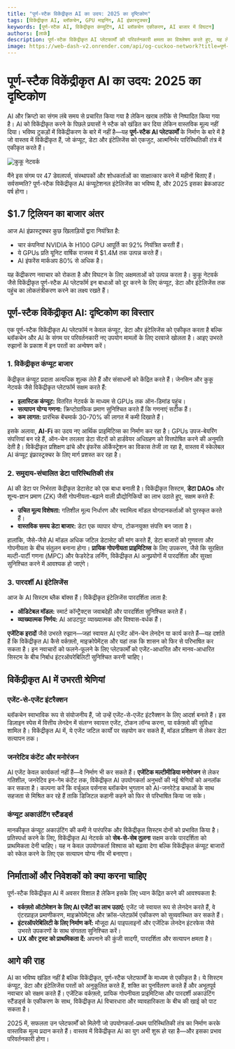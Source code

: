 ```yaml
---
title: "पूर्ण-स्टैक विकेंद्रीकृत AI का उदय: 2025 का दृष्टिकोण"
tags: [विकेंद्रीकृत AI, ब्लॉकचेन, GPU माइनिंग, AI इंफ्रास्ट्रक्चर]
keywords: [पूर्ण-स्टैक AI, विकेंद्रीकृत कंप्यूटिंग, AI ब्लॉकचेन एकीकरण, AI बाजार में विघटन]
authors: [लार्क]
description: पूर्ण-स्टैक विकेंद्रीकृत AI प्लेटफार्मों की परिवर्तनकारी क्षमता का विश्लेषण करते हुए, यह लेख बताता है कि कैसे कंप्यूट, डेटा और इंटेलिजेंस का एकीकरण केंद्रीकृत AI इंफ्रास्ट्रक्चर को बाधित कर सकता है और 2025 तक AI गणना तक पहुंच का लोकतंत्रीकरण कर सकता है।
image: https://web-dash-v2.onrender.com/api/og-cuckoo-network?title=पूर्ण-स्टैक%20विकेंद्रीकृत%20AI%20का%20उदय%3A%202025%20का%20दृष्टिकोण
---
```


# पूर्ण-स्टैक विकेंद्रीकृत AI का उदय: 2025 का दृष्टिकोण

AI और क्रिप्टो का संगम लंबे समय से प्रचारित किया गया है लेकिन खराब तरीके से निष्पादित किया गया है। AI को विकेंद्रीकृत करने के पिछले प्रयासों ने स्टैक को खंडित कर दिया लेकिन वास्तविक मूल्य नहीं दिया। भविष्य टुकड़ों में विकेंद्रीकरण के बारे में नहीं है—यह **पूर्ण-स्टैक AI प्लेटफार्मों** के निर्माण के बारे में है जो वास्तव में विकेंद्रीकृत हैं, जो कंप्यूट, डेटा और इंटेलिजेंस को एकजुट, आत्मनिर्भर पारिस्थितिकी तंत्र में एकीकृत करते हैं।

![कुकू नेटवर्क](https://web-dash-v2.onrender.com/api/og-cuckoo-network?title=पूर्ण-स्टैक%20विकेंद्रीकृत%20AI%20का%20उदय%3A%202025%20का%20दृष्टिकोण)

मैंने इस संगम पर 47 डेवलपर्स, संस्थापकों और शोधकर्ताओं का साक्षात्कार करने में महीनों बिताए हैं। सर्वसम्मति? पूर्ण-स्टैक विकेंद्रीकृत AI कंप्यूटेशनल इंटेलिजेंस का भविष्य है, और 2025 इसका ब्रेकआउट वर्ष होगा।

## $1.7 ट्रिलियन का बाजार अंतर

आज AI इंफ्रास्ट्रक्चर कुछ खिलाड़ियों द्वारा नियंत्रित है:

- चार कंपनियां NVIDIA के H100 GPU आपूर्ति का 92% नियंत्रित करती हैं।
- ये GPUs प्रति यूनिट वार्षिक राजस्व में $1.4M तक उत्पन्न करते हैं।
- AI इंफरेंस मार्कअप 80% से अधिक है।

यह केंद्रीकरण नवाचार को रोकता है और विघटन के लिए अक्षमताओं को उत्पन्न करता है। कुकू नेटवर्क जैसे विकेंद्रीकृत पूर्ण-स्टैक AI प्लेटफॉर्म इन बाधाओं को दूर करने के लिए कंप्यूट, डेटा और इंटेलिजेंस तक पहुंच का लोकतंत्रीकरण करने का लक्ष्य रखते हैं।

## पूर्ण-स्टैक विकेंद्रीकृत AI: दृष्टिकोण का विस्तार

एक पूर्ण-स्टैक विकेंद्रीकृत AI प्लेटफॉर्म न केवल कंप्यूट, डेटा और इंटेलिजेंस को एकीकृत करता है बल्कि ब्लॉकचेन और AI के संगम पर परिवर्तनकारी नए उपयोग मामलों के लिए दरवाजे खोलता है। आइए उभरते रुझानों के प्रकाश में इन परतों का अन्वेषण करें।

### **1. विकेंद्रीकृत कंप्यूट बाजार**

केंद्रीकृत कंप्यूट प्रदाता अत्यधिक शुल्क लेते हैं और संसाधनों को केंद्रित करते हैं। जेनसिन और कुकू नेटवर्क जैसे विकेंद्रीकृत प्लेटफॉर्म सक्षम करते हैं:

- **इलास्टिक कंप्यूट:** वितरित नेटवर्क के माध्यम से GPUs तक ऑन-डिमांड पहुंच।
- **सत्यापन योग्य गणना:** क्रिप्टोग्राफिक प्रमाण सुनिश्चित करते हैं कि गणनाएं सटीक हैं।
- **कम लागत:** प्रारंभिक बेंचमार्क 30-70% की लागत में कमी दिखाते हैं।

इसके अलावा, **AI-Fi** का उदय नए आर्थिक प्राइमिटिव्स का निर्माण कर रहा है। GPUs उपज-बेयरिंग संपत्तियां बन रहे हैं, ऑन-चेन तरलता डेटा सेंटरों को हार्डवेयर अधिग्रहण को वित्तपोषित करने की अनुमति देती है। विकेंद्रीकृत प्रशिक्षण ढांचे और इंफरेंस ऑर्केस्ट्रेशन का विकास तेजी ला रहा है, वास्तव में स्केलेबल AI कंप्यूट इंफ्रास्ट्रक्चर के लिए मार्ग प्रशस्त कर रहा है।

### **2. समुदाय-संचालित डेटा पारिस्थितिकी तंत्र**

AI की डेटा पर निर्भरता केंद्रीकृत डेटासेट को एक बाधा बनाती है। विकेंद्रीकृत सिस्टम, **डेटा DAOs** और शून्य-ज्ञान प्रमाण (ZK) जैसी गोपनीयता-बढ़ाने वाली प्रौद्योगिकियों का लाभ उठाते हुए, सक्षम करते हैं:

- **उचित मूल्य विशेषता:** गतिशील मूल्य निर्धारण और स्वामित्व मॉडल योगदानकर्ताओं को पुरस्कृत करते हैं।
- **वास्तविक समय डेटा बाजार:** डेटा एक व्यापार योग्य, टोकनयुक्त संपत्ति बन जाता है।

हालांकि, जैसे-जैसे AI मॉडल अधिक जटिल डेटासेट की मांग करते हैं, डेटा बाजारों को गुणवत्ता और गोपनीयता के बीच संतुलन बनाना होगा। **प्रायिक गोपनीयता प्राइमिटिव्स** के लिए उपकरण, जैसे कि सुरक्षित मल्टी-पार्टी गणना (MPC) और फेडरेटेड लर्निंग, विकेंद्रीकृत AI अनुप्रयोगों में पारदर्शिता और सुरक्षा सुनिश्चित करने में आवश्यक हो जाएंगे।

### **3. पारदर्शी AI इंटेलिजेंस**

आज के AI सिस्टम ब्लैक बॉक्स हैं। विकेंद्रीकृत इंटेलिजेंस पारदर्शिता लाता है:

- **ऑडिटेबल मॉडल:** स्मार्ट कॉन्ट्रैक्ट्स जवाबदेही और पारदर्शिता सुनिश्चित करते हैं।
- **व्याख्यात्मक निर्णय:** AI आउटपुट व्याख्यात्मक और विश्वास-वर्धक हैं।

**एजेंटिक इरादों** जैसे उभरते रुझान—जहां स्वायत्त AI एजेंट ऑन-चेन लेनदेन या कार्य करते हैं—यह दर्शाते हैं कि विकेंद्रीकृत AI कैसे वर्कफ़्लो, माइक्रोपेमेंट्स और यहां तक कि शासन को फिर से परिभाषित कर सकता है। इन नवाचारों को फलने-फूलने के लिए प्लेटफार्मों को एजेंट-आधारित और मानव-आधारित सिस्टम के बीच निर्बाध इंटरऑपरेबिलिटी सुनिश्चित करनी चाहिए।

## विकेंद्रीकृत AI में उभरती श्रेणियां

### **एजेंट-से-एजेंट इंटरैक्शन**

ब्लॉकचेन स्वाभाविक रूप से संयोजनीय हैं, जो उन्हें एजेंट-से-एजेंट इंटरैक्शन के लिए आदर्श बनाते हैं। इस डिज़ाइन स्पेस में वित्तीय लेनदेन में संलग्न स्वायत्त एजेंट, टोकन लॉन्च करना, या वर्कफ़्लो की सुविधा शामिल है। विकेंद्रीकृत AI में, ये एजेंट जटिल कार्यों पर सहयोग कर सकते हैं, मॉडल प्रशिक्षण से लेकर डेटा सत्यापन तक।

### **जनरेटिव कंटेंट और मनोरंजन**

AI एजेंट केवल कार्यकर्ता नहीं हैं—वे निर्माण भी कर सकते हैं। **एजेंटिक मल्टीमीडिया मनोरंजन** से लेकर गतिशील, जनरेटिव इन-गेम कंटेंट तक, विकेंद्रीकृत AI उपयोगकर्ता अनुभवों की नई श्रेणियों को अनलॉक कर सकता है। कल्पना करें कि वर्चुअल पर्सनास ब्लॉकचेन भुगतान को AI-जनरेटेड कथाओं के साथ सहजता से मिश्रित कर रहे हैं ताकि डिजिटल कहानी कहने को फिर से परिभाषित किया जा सके।

### **कंप्यूट अकाउंटिंग स्टैंडर्ड्स**

मानकीकृत कंप्यूट अकाउंटिंग की कमी ने पारंपरिक और विकेंद्रीकृत सिस्टम दोनों को प्रभावित किया है। प्रतिस्पर्धा करने के लिए, विकेंद्रीकृत AI नेटवर्क को **सेब-से-सेब तुलना** सक्षम करके पारदर्शिता को प्राथमिकता देनी चाहिए। यह न केवल उपयोगकर्ता विश्वास को बढ़ावा देगा बल्कि विकेंद्रीकृत कंप्यूट बाजारों को स्केल करने के लिए एक सत्यापन योग्य नींव भी बनाएगा।

## निर्माताओं और निवेशकों को क्या करना चाहिए

पूर्ण-स्टैक विकेंद्रीकृत AI में अवसर विशाल है लेकिन इसके लिए ध्यान केंद्रित करने की आवश्यकता है:

- **वर्कफ़्लो ऑटोमेशन के लिए AI एजेंटों का लाभ उठाएं:** एजेंट जो स्वायत्त रूप से लेनदेन करते हैं, वे एंटरप्राइज़ प्रमाणीकरण, माइक्रोपेमेंट्स और क्रॉस-प्लेटफ़ॉर्म एकीकरण को सुव्यवस्थित कर सकते हैं।
- **इंटरऑपरेबिलिटी के लिए निर्माण करें:** मौजूदा AI पाइपलाइनों और एजेंटिक लेनदेन इंटरफेस जैसे उभरते उपकरणों के साथ संगतता सुनिश्चित करें।
- **UX और ट्रस्ट को प्राथमिकता दें:** अपनाने की कुंजी सादगी, पारदर्शिता और सत्यापन क्षमता है।

## आगे की राह

AI का भविष्य खंडित नहीं है बल्कि विकेंद्रीकृत, पूर्ण-स्टैक प्लेटफार्मों के माध्यम से एकीकृत है। ये सिस्टम कंप्यूट, डेटा और इंटेलिजेंस परतों को अनुकूलित करते हैं, शक्ति का पुनर्वितरण करते हैं और अभूतपूर्व नवाचार को सक्षम करते हैं। एजेंटिक वर्कफ़्लो, प्रायिक गोपनीयता प्राइमिटिव्स और पारदर्शी अकाउंटिंग स्टैंडर्ड्स के एकीकरण के साथ, विकेंद्रीकृत AI विचारधारा और व्यावहारिकता के बीच की खाई को पाट सकता है।

2025 में, सफलता उन प्लेटफार्मों को मिलेगी जो उपयोगकर्ता-प्रथम पारिस्थितिकी तंत्र का निर्माण करके वास्तविक मूल्य प्रदान करते हैं। वास्तव में विकेंद्रीकृत AI का युग अभी शुरू हो रहा है—और इसका प्रभाव परिवर्तनकारी होगा।